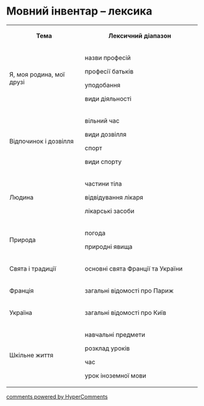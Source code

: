 <div id="hypercomments_widget" class="js-hypercomments-widget invisible"></div>

# Мовний інвентар – лексика

<table>
<tbody>
<tr>
<td style="text-align: center;" width="245">
<p><strong>Тема</strong></p>
</td>
<td style="text-align: center;" width="415">
<p><strong>Лексичний діапазон</strong></p>
</td>
</tr>
<tr>
<td width="245">
<p>Я, моя родина, мої друзі</p>
</td>
<td width="415">
<p>назви професій</p>
<p>професії батьків</p>
<p>уподобання</p>
<p>види діяльності</p>
</td>
</tr>
<tr>
<td width="245">
<p>Відпочинок і дозвілля</p>
</td>
<td width="415">
<p>вільний час</p>
<p>види дозвілля</p>
<p>спорт</p>
<p>види спорту</p>
</td>
</tr>
<tr>
<td width="245">
<p>Людина</p>
</td>
<td width="415">
<p>частини тіла</p>
<p>відвідування лікаря</p>
<p>лікарські засоби</p>
</td>
</tr>
<tr>
<td width="245">
<p>Природа</p>
</td>
<td width="415">
<p>погода</p>
<p>природні явища</p>
</td>
</tr>
<tr>
<td width="245">
<p>Свята і традиції</p>
</td>
<td width="415">
<p>основні свята Франції та України</p>
</td>
</tr>
<tr>
<td width="245">
<p>Франція</p>
</td>
<td width="415">
<p>загальні відомості про Париж</p>
</td>
</tr>
<tr>
<td width="245">
<p>Україна</p>
</td>
<td width="415">
<p>загальні відомості про Київ</p>
</td>
</tr>
<tr>
<td width="245">
<p>Шкільне життя</p>
</td>
<td width="415">
<p>навчальні предмети</p>
<p>розклад уроків</p>
<p>час</p>
<p>урок іноземної мови</p>
</td>
</tr>
</tbody>
</table>

<div class="js-hypercomments-container">
    <a href="http://hypercomments.com" class="hc-link" title="comments widget">comments powered by HyperComments</a>
</div>